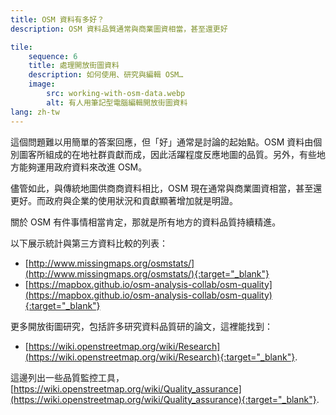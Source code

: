 ```yaml
---
title: OSM 資料有多好？
description: OSM 資料品質通常與商業圖資相當，甚至還更好

tile:
    sequence: 6
    title: 處理開放街圖資料
    description: 如何使用、研究與編輯 OSM…
    image:
        src: working-with-osm-data.webp
        alt: 有人用筆記型電腦編輯開放街圖資料
lang: zh-tw
---
```


這個問題難以用簡單的答案回應，但「好」通常是討論的起始點。OSM 資料由個別圖客所組成的在地社群貢獻而成，因此活躍程度反應地圖的品質。另外，有些地方能夠運用政府資料來改進 OSM。

儘管如此，與傳統地圖供商商資料相比，OSM 現在通常與商業圖資相當，甚至還更好。而政府與企業的使用狀況和貢獻顯著增加就是明證。

關於 OSM 有件事情相當肯定，那就是所有地方的資料品質持續精進。

以下展示統計與第三方資料比較的列表：

- [http://www.missingmaps.org/osmstats/](http://www.missingmaps.org/osmstats/){:target="_blank"}
- [https://mapbox.github.io/osm-analysis-collab/osm-quality](https://mapbox.github.io/osm-analysis-collab/osm-quality){:target="_blank"}

更多開放街圖研究，包括許多研究資料品質研的論文，這裡能找到：

- [https://wiki.openstreetmap.org/wiki/Research](https://wiki.openstreetmap.org/wiki/Research){:target="_blank"}.

這邊列出一些品質監控工具，[https://wiki.openstreetmap.org/wiki/Quality_assurance](https://wiki.openstreetmap.org/wiki/Quality_assurance){:target="_blank"}.
